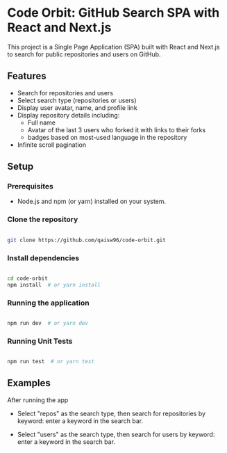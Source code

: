 # Code Orbit: GitHub Search SPA with React and Next.js

This project is a Single Page Application (SPA) built with React and Next.js to search for public repositories and users on GitHub.

## Features

- Search for repositories and users
- Select search type (repositories or users)
- Display user avatar, name, and profile link
- Display repository details including:
  - Full name
  - Avatar of the last 3 users who forked it with links to their forks
  - badges based on most-used language in the repository
- Infinite scroll pagination

## Setup

### Prerequisites

- Node.js and npm (or yarn) installed on your system.

### Clone the repository

```bash

git clone https://github.com/qaisw96/code-orbit.git

```

### Install dependencies

```bash

cd code-orbit
npm install  # or yarn install

```

### Running the application

```bash

npm run dev  # or yarn dev

```

### Running Unit Tests

```bash

npm run test  # or yarn test

```

## Examples

After running the app

- Select "repos" as the search type, then search for repositories by keyword: enter a keyword in the search bar.

- Select "users" as the search type, then search for users by keyword: enter a keyword in the search bar.
